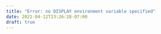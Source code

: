 ```yaml
---
title: "Error: no DISPLAY environment variable specified"
date: 2021-04-12T23:26:28-07:00
draft: true
---
```


